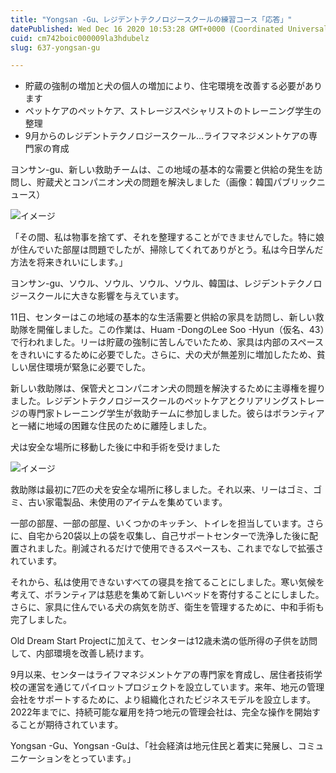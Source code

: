 ```yaml
---
title: "Yongsan -Gu、レジデントテクノロジースクールの練習コース「応答」"
datePublished: Wed Dec 16 2020 10:53:28 GMT+0000 (Coordinated Universal Time)
cuid: cm742boic000009la3hdubelz
slug: 637-yongsan-gu

---
```



- 貯蔵の強制の増加と犬の個人の増加により、住宅環境を改善する必要があります
- ペットケアのペットケア、ストレージスペシャリストのトレーニング学生の整理
- 9月からのレジデントテクノロジースクール…ライフマネジメントケアの専門家の育成

ヨンサン-gu、新しい救助チームは、この地域の基本的な需要と供給の発生を訪問し、貯蔵犬とコンパニオン犬の問題を解決しました（画像：韓国パブリックニュース）

![イメージ](https://cdn.hashnode.com/res/hashnode/image/upload/v1739494849246/9b5e5082-f0db-4dad-aa96-2379d796ef30.jpeg)

「その間、私は物事を捨てず、それを整理することができませんでした。特に娘が住んでいた部屋は問題でしたが、掃除してくれてありがとう。私は今日学んだ方法を将来きれいにします。」

ヨンサン-gu、ソウル、ソウル、ソウル、ソウル、韓国は、レジデントテクノロジースクールに大きな影響を与えています。

11日、センターはこの地域の基本的な生活需要と供給の家具を訪問し、新しい救助隊を開催しました。この作業は、Huam -DongのLee Soo -Hyun（仮名、43）で行われました。リーは貯蔵の強制に苦しんでいたため、家具は内部のスペースをきれいにするために必要でした。さらに、犬の犬が無差別に増加したため、貧しい居住環境が緊急に必要でした。

新しい救助隊は、保管犬とコンパニオン犬の問題を解決するために主導権を握りました。レジデントテクノロジースクールのペットケアとクリアリングストレージの専門家トレーニング学生が救助チームに参加しました。彼らはボランティアと一緒に地域の困難な住民のために離陸しました。

犬は安全な場所に移動した後に中和手術を受けました

![イメージ](https://cdn.hashnode.com/res/hashnode/image/upload/v1739494851871/80c001ed-c205-4817-b629-7ff109d624c4.jpeg)

救助隊は最初に7匹の犬を安全な場所に移しました。それ以来、リーはゴミ、ゴミ、古い家電製品、未使用のアイテムを集めています。

一部の部屋、一部の部屋、いくつかのキッチン、トイレを担当しています。さらに、自宅から20袋以上の袋を収集し、自己サポートセンターで洗浄した後に配置されました。削減されるだけで使用できるスペースも、これまでなしで拡張されています。

それから、私は使用できないすべての寝具を捨てることにしました。寒い気候を考えて、ボランティアは慈悲を集めて新しいベッドを寄付することにしました。さらに、家具に住んでいる犬の病気を防ぎ、衛生を管理するために、中和手術も完了しました。

Old Dream Start Projectに加えて、センターは12歳未満の低所得の子供を訪問して、内部環境を改善し続けます。

9月以来、センターはライフマネジメントケアの専門家を育成し、居住者技術学校の運営を通じてパイロットプロジェクトを設立しています。来年、地元の管理会社をサポートするために、より組織化されたビジネスモデルを設立します。2022年までに、持続可能な雇用を持つ地元の管理会社は、完全な操作を開始することが期待されています。

Yongsan -Gu、Yongsan -Guは、「社会経済は地元住民と着実に発展し、コミュニケーションをとっています。」